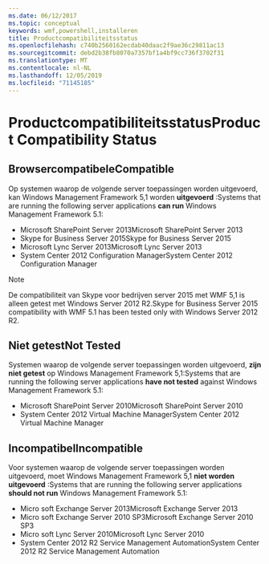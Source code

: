 ```yaml
---
ms.date: 06/12/2017
ms.topic: conceptual
keywords: wmf,powershell,installeren
title: Productcompatibiliteitsstatus
ms.openlocfilehash: c740b2560162ecdab40daac2f9ae36c29811ac13
ms.sourcegitcommit: debd2b38fb8070a7357bf1a4bf9cc736f3702f31
ms.translationtype: MT
ms.contentlocale: nl-NL
ms.lasthandoff: 12/05/2019
ms.locfileid: "71145185"
---
```

# <a name="product-compatibility-status"></a><span data-ttu-id="70a28-103">Productcompatibiliteitsstatus</span><span class="sxs-lookup"><span data-stu-id="70a28-103">Product Compatibility Status</span></span>

## <a name="compatible"></a><span data-ttu-id="70a28-104">Browsercompatibele</span><span class="sxs-lookup"><span data-stu-id="70a28-104">Compatible</span></span>

<span data-ttu-id="70a28-105">Op systemen waarop de volgende server toepassingen worden uitgevoerd, kan Windows Management Framework 5,1 worden **uitgevoerd** :</span><span class="sxs-lookup"><span data-stu-id="70a28-105">Systems that are running the following server applications **can run** Windows Management Framework 5.1:</span></span>

- <span data-ttu-id="70a28-106">Microsoft SharePoint Server 2013</span><span class="sxs-lookup"><span data-stu-id="70a28-106">Microsoft SharePoint Server 2013</span></span>
- <span data-ttu-id="70a28-107">Skype for Business Server 2015</span><span class="sxs-lookup"><span data-stu-id="70a28-107">Skype for Business Server 2015</span></span>
- <span data-ttu-id="70a28-108">Microsoft Lync Server 2013</span><span class="sxs-lookup"><span data-stu-id="70a28-108">Microsoft Lync Server 2013</span></span>
- <span data-ttu-id="70a28-109">System Center 2012 Configuration Manager</span><span class="sxs-lookup"><span data-stu-id="70a28-109">System Center 2012 Configuration Manager</span></span>

> [!NOTE]
> <span data-ttu-id="70a28-110">De compatibiliteit van Skype voor bedrijven server 2015 met WMF 5,1 is alleen getest met Windows Server 2012 R2.</span><span class="sxs-lookup"><span data-stu-id="70a28-110">Skype for Business Server 2015 compatibility with WMF 5.1 has been tested only with Windows Server 2012 R2.</span></span>

## <a name="not-tested"></a><span data-ttu-id="70a28-111">Niet getest</span><span class="sxs-lookup"><span data-stu-id="70a28-111">Not Tested</span></span>

<span data-ttu-id="70a28-112">Systemen waarop de volgende server toepassingen worden uitgevoerd, **zijn niet getest** op Windows Management Framework 5,1:</span><span class="sxs-lookup"><span data-stu-id="70a28-112">Systems that are running the following server applications **have not tested** against Windows Management Framework 5.1:</span></span>

- <span data-ttu-id="70a28-113">Microsoft SharePoint Server 2010</span><span class="sxs-lookup"><span data-stu-id="70a28-113">Microsoft SharePoint Server 2010</span></span>
- <span data-ttu-id="70a28-114">System Center 2012 Virtual Machine Manager</span><span class="sxs-lookup"><span data-stu-id="70a28-114">System Center 2012 Virtual Machine Manager</span></span>

## <a name="incompatible"></a><span data-ttu-id="70a28-115">Incompatibel</span><span class="sxs-lookup"><span data-stu-id="70a28-115">Incompatible</span></span>

<span data-ttu-id="70a28-116">Voor systemen waarop de volgende server toepassingen worden uitgevoerd, moet Windows Management Framework 5,1 **niet worden uitgevoerd** :</span><span class="sxs-lookup"><span data-stu-id="70a28-116">Systems that are running the following server applications **should not run** Windows Management Framework 5.1:</span></span>

- <span data-ttu-id="70a28-117">Micro soft Exchange Server 2013</span><span class="sxs-lookup"><span data-stu-id="70a28-117">Microsoft Exchange Server 2013</span></span>
- <span data-ttu-id="70a28-118">Micro soft Exchange Server 2010 SP3</span><span class="sxs-lookup"><span data-stu-id="70a28-118">Microsoft Exchange Server 2010 SP3</span></span>
- <span data-ttu-id="70a28-119">Micro soft Lync Server 2010</span><span class="sxs-lookup"><span data-stu-id="70a28-119">Microsoft Lync Server 2010</span></span>
- <span data-ttu-id="70a28-120">System Center 2012 R2 Service Management Automation</span><span class="sxs-lookup"><span data-stu-id="70a28-120">System Center 2012 R2 Service Management Automation</span></span>
